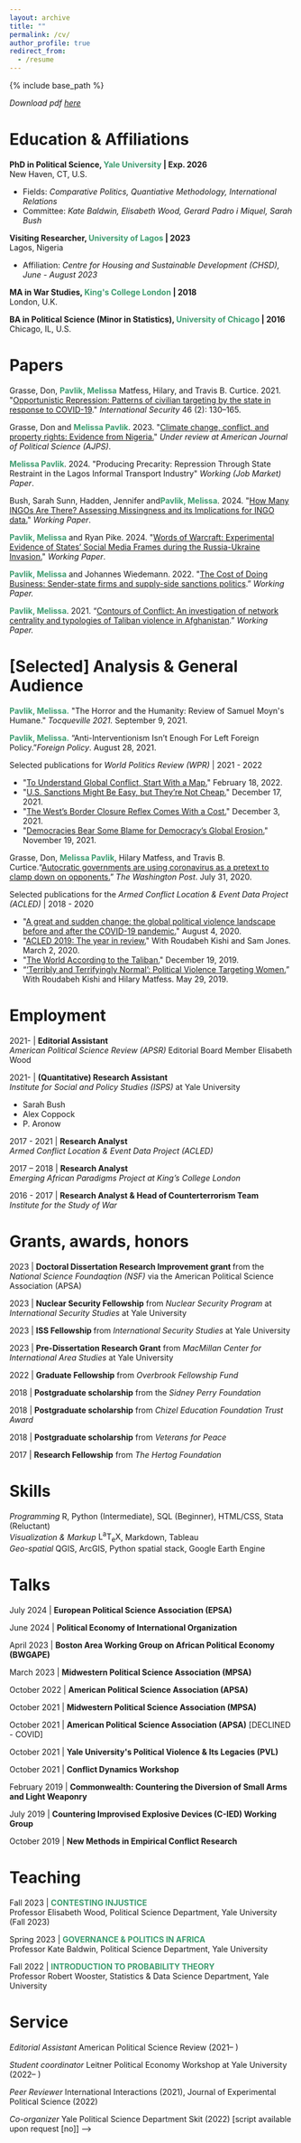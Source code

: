 ```yaml
---
layout: archive
title: ""
permalink: /cv/
author_profile: true
redirect_from:
  - /resume
---
```

<!-- 
{% include base_path %}

<p>If the PDF does not load, you can <a href="{{ '/files/cv.pdf' | relative_url }}">download it here</a>.</p>

<iframe src="{{ '/files/cv.pdf' | relative_url }}" width="100%" height="1000px" style="border: none;">
  This browser does not support embedded PDFs. Please <a href="{{ '/files/cv.pdf' | relative_url }}">download the PDF</a> to view it.
</iframe>
-->


{% include base_path %}

_Download pdf [here](\files\cv.pdf)_

Education & Affiliations
======

<b>PhD in Political Science, <font color="#3e9c70">Yale University</font> | Exp. 2026</b> <br>
New Haven, CT, U.S.

* Fields: _Comparative Politics, Quantiative Methodology, International Relations_
* Committee: _Kate Baldwin, Elisabeth Wood, Gerard Padro i Miquel, Sarah Bush_

<b>Visiting Researcher, <font color="#3e9c70">University of Lagos</font> | 2023</b> <br>
Lagos, Nigeria
* Affiliation: _Centre for Housing and Sustainable Development (CHSD), June - August 2023_

<b>MA in War Studies, <font color="#3e9c70">King's College London</font> | 2018</b> <br>
London, U.K.

<b>BA in Political Science (Minor in Statistics), <font color="#3e9c70">University of Chicago</font> | 2016</b> <br>
Chicago, IL, U.S.

Papers
======

Grasse, Don, <b><font color="#3e9c70">Pavlik, Melissa</font></b> Matfess, Hilary, and Travis B. Curtice. 2021. "[Opportunistic Repression: Patterns of civilian targeting by the state in response to COVID-19](http://mjpavlik.github.io/files/grasse_ea_2021.pdf)." _International Security_ 46 (2): 130–165. 

Grasse, Don and <b><font color="#3e9c70">Melissa Pavlik</font></b>. 2023. "[Climate change, conflict, and property rights: Evidence from Nigeria.](melissapavlik.com/2023_grasse-pavlik_climate-change)" _Under review at American Journal of Political Science (AJPS)_.

<b><font color="#3e9c70">Melissa Pavlik</font></b>. 2024. "Producing Precarity: Repression Through State Restraint in the Lagos Informal Transport Industry" _Working (Job Market) Paper_.

Bush, Sarah Sunn, Hadden, Jennifer and<b><font color="#3e9c70">Pavlik, Melissa</font></b>. 2024. "[How Many INGOs Are There? Assessing Missingness and its Implications for INGO data.](https://www.peio.me/wp-content/uploads/PEIO16/submission_140.pdf)" _Working Paper_.

<b><font color="#3e9c70">Pavlik, Melissa</font></b> and Ryan Pike. 2024. "[Words of Warcraft: Experimental Evidence of States’ Social Media Frames during the Russia-Ukraine Invasion.](melissapavlik.com/2023_words-warcraft)" _Working Paper_.

<b><font color="#3e9c70">Pavlik, Melissa</font></b> and Johannes Wiedemann. 2022. "[The Cost of Doing Business: Sender-state firms and supply-side sanctions politics]().” _Working Paper._

<b><font color="#3e9c70">Pavlik, Melissa</font></b>. 2021. “[Contours of Conflict: An investigation of network centrality and typologies of Taliban violence in Afghanistan]().” _Working Paper._

[Selected] Analysis & General Audience
=====

<b><font color="#3e9c70">Pavlik, Melissa.</font></b> "The Horror and the Humanity: Review of Samuel Moyn's Humane." _Tocqueville 2021._ September 9, 2021.

<b><font color="#3e9c70">Pavlik, Melissa.</font></b> “Anti-Interventionism Isn’t Enough For Left Foreign Policy.”_Foreign Policy_. August 28, 2021.

Selected publications for _World Politics Review (WPR)_ | 2021 - 2022
* "[To Understand Global Conflict, Start With a Map.](https://www.worldpoliticsreview.com/to-understand-protest-and-conflict-mapping-is-key/)" February 18, 2022.
* "[U.S. Sanctions Might Be Easy, but They’re Not Cheap.](https://www.worldpoliticsreview.com/from-ukraine-to-afghanistan-sanctions-do-more-harm-than-good/)" December 17, 2021.
* "[The West’s Border Closure Reflex Comes With a Cost.](https://www.worldpoliticsreview.com/the-human-cost-of-closing-borders-against-migrants/)" December 3, 2021.
* "[Democracies Bear Some Blame for Democracy’s Global Erosion.](https://www.worldpoliticsreview.com/democracies-bear-some-blame-for-democracy-s-global-erosion/)" November 19, 2021.
  
Grasse, Don, <b><font color="#3e9c70">Melissa Pavlik</font></b>, Hilary Matfess, and Travis B. Curtice.“[Autocratic governments are using coronavirus as a pretext to clamp down on opponents.](https://www.washingtonpost.com/politics/2020/07/31/autocratic-governments-are-using-covid-19-pretext-clamp-down-opponents/)” _The Washington Post_. July 31, 2020.

Selected publications for the _Armed Conflict Location & Event Data Project (ACLED)_ | 2018 - 2020
* "[A great and sudden change: the global political violence landscape before and after the COVID-19 pandemic.](https://acleddata.com/2020/08/04/a-great-and-sudden-change-the-global-political-violence-landscape-before-and-after-the-covid-19-pandemic/)" August 4,  2020.
* "[ACLED 2019: The year in review.](https://acleddata.com/2020/03/02/acled-2019-the-year-in-review/)" With Roudabeh Kishi and Sam Jones. March 2, 2020.
* "[The World According to the Taliban.](https://acleddata.com/2019/12/19/the-world-according-to-the-taliban-new-data-on-afghanistan/)" December 19, 2019.
* “[‘Terribly and Terrifyingly Normal’: Political Violence Targeting Women.](https://acleddata.com/2019/05/29/terribly-and-terrifyingly-normal-political-violence-targeting-women/)” With Roudabeh Kishi and Hilary Matfess. May 29, 2019.
  

Employment
=====

2021- | <b>Editorial Assistant</b> <br>
_American Political Science Review (APSR)_ Editorial Board Member Elisabeth Wood

2021- | <b>(Quantitative) Research Assistant</b> <br>
_Institute for Social and Policy Studies (ISPS)_ at Yale University
* Sarah Bush
* Alex Coppock
* P. Aronow
	
2017 - 2021 | <b>Research Analyst</b> <br>
_Armed Conflict Location & Event Data Project (ACLED)_

2017 – 2018 | <b>Research Analyst</b> <br>
_Emerging African Paradigms Project at King’s College London_

2016 - 2017 | <b>Research Analyst & Head of Counterterrorism Team</b><br>
_Institute for the Study of War_


Grants, awards, honors
======

2023 &#124; <b> Doctoral Dissertation Research Improvement grant </b> from the _National Science Foundaqtion (NSF)_ via the American Political Science Association (APSA)

2023 &#124; <b>Nuclear Security Fellowship</b> from _Nuclear Security Program_ at _International Security Studies_ at Yale University<br>

2023 &#124; <b> ISS Fellowship </b> from _International Security Studies_ at Yale University <br>

2023 &#124; <b>Pre-Dissertation Research Grant</b> from _MacMillan Center for International Area Studies_ at Yale University<br> 

2022 &#124; <b>Graduate Fellowship</b> from _Overbrook Fellowship Fund_<br>

2018 &#124; <b>Postgraduate scholarship</b> from the _Sidney Perry Foundation_<br>

2018 &#124; <b>Postgraduate scholarship</b> from _Chizel Education Foundation Trust Award_<br>

2018 &#124; <b>Postgraduate scholarship</b> from _Veterans for Peace_<br>

2017 &#124; <b>Research Fellowship</b> from _The Hertog Foundation_<br>

Skills
======
_Programming_ R, Python (Intermediate), SQL (Beginner), HTML/CSS, Stata (Reluctant) <br>
_Visualization & Markup_ <span class="latex">L<sup>a</sup>T<sub>e</sub>X</span>, Markdown, Tableau <br>
_Geo-spatial_ QGIS, ArcGIS, Python spatial stack, Google Earth Engine

Talks
======
July 2024 | <b>European Political Science Association (EPSA)</b><br>

June 2024 | <b>Political Economy of International Organization</b><br>

April 2023 | <b>Boston Area Working Group on African Political Economy (BWGAPE)</b><br>

March 2023 | <b>Midwestern Political Science Association (MPSA)</b><br>

October 2022 | <b>American Political Science Association (APSA)</b><br>

October 2021 | <b>Midwestern Political Science Association (MPSA)</b><br>

October 2021 | <b>American Political Science Association (APSA)</b> [DECLINED - COVID]<br>

October 2021 | <b>Yale University's Political Violence & Its Legacies (PVL)</b><br>

October 2021 | <b>Conflict Dynamics Workshop</b><br>

February 2019 | <b>Commonwealth: Countering the Diversion of Small Arms and Light Weaponry</b><br>

July 2019 | <b>Countering Improvised Explosive Devices (C-IED) Working Group</b><br>

October 2019 | <b>New Methods in Empirical Conflict Research</b><br>
  
Teaching
======

Fall 2023 | <font color="#3e9c70"><b>CONTESTING INJUSTICE</b></font> <br>
Professor Elisabeth Wood, Political Science Department, Yale University (Fall 2023)

Spring 2023 | <font color="#3e9c70"><b>GOVERNANCE & POLITICS IN AFRICA</b></font> <br>
Professor Kate Baldwin, Political Science Department, Yale University

Fall 2022 | <font color="#3e9c70"><b>INTRODUCTION TO PROBABILITY THEORY</b></font> <br>
Professor Robert Wooster, Statistics & Data Science Department, Yale University 

Service
======
_Editorial Assistant_ American Political Science Review (2021– )

_Student coordinator_ Leitner Political Economy Workshop at Yale University (2022– )

_Peer Reviewer_ International Interactions (2021), Journal of Experimental Political Science (2022)

_Co-organizer_ Yale Political Science Department Skit (2022) [script available upon request [no]] -->
